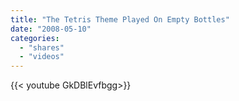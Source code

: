 ```yaml
---
title: "The Tetris Theme Played On Empty Bottles"
date: "2008-05-10"
categories:
  - "shares"
  - "videos"
---
```


<div style="width: 70vw;">{{< youtube GkDBlEvfbgg>}}</div>
